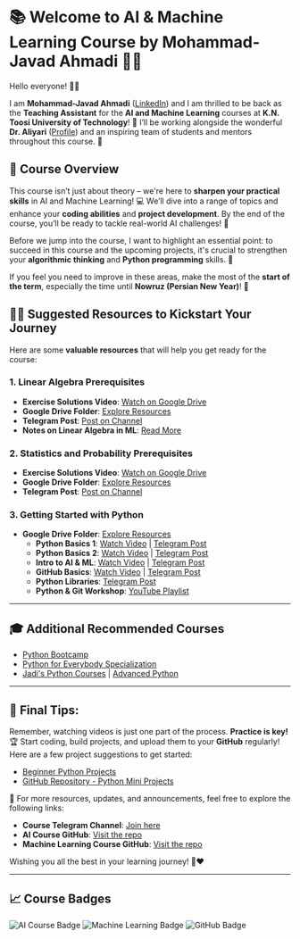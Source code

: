# 📚 Welcome to AI & Machine Learning Course by Mohammad-Javad Ahmadi 👨‍🏫

Hello everyone! 👋🏻

I am **Mohammad-Javad Ahmadi** ([LinkedIn](https://www.linkedin.com/in/mjahmadii/)) and I am thrilled to be back as the **Teaching Assistant** for the **AI and Machine Learning** courses at **K.N. Toosi University of Technology**! 🎉 I’ll be working alongside the wonderful **Dr. Aliyari** ([Profile](https://wp.kntu.ac.ir/aliyari/)) and an inspiring team of students and mentors throughout this course. 🚀

## 🌟 Course Overview
This course isn’t just about theory – we're here to **sharpen your practical skills** in AI and Machine Learning! 💻 We’ll dive into a range of topics and enhance your **coding abilities** and **project development**. By the end of the course, you’ll be ready to tackle real-world AI challenges! 🤖

Before we jump into the course, I want to highlight an essential point: to succeed in this course and the upcoming projects, it's crucial to strengthen your **algorithmic thinking** and **Python programming** skills. 🐍

If you feel you need to improve in these areas, make the most of the **start of the term**, especially the time until **Nowruz (Persian New Year)**! 🎉

## 🧑‍💻 Suggested Resources to Kickstart Your Journey
Here are some **valuable resources** that will help you get ready for the course:

### 1. **Linear Algebra Prerequisites**
- **Exercise Solutions Video**: [Watch on Google Drive](https://drive.google.com/file/d/1BVqSo6nXTE4Vk2D57uDZrQH-30f7C8ap/view?usp=drive_link)
- **Google Drive Folder**: [Explore Resources](https://drive.google.com/drive/folders/1Zxxx-RwOq2nfVneDpHKgzDkYXmPv0bB7?usp=sharing)
- **Telegram Post**: [Post on Channel](https://t.me/c/1937909972/102)
- **Notes on Linear Algebra in ML**: [Read More](https://t.me/c/1937909972/103)

### 2. **Statistics and Probability Prerequisites**
- **Exercise Solutions Video**: [Watch on Google Drive](https://drive.google.com/file/d/1m2nV0alQApnuA8w1NOqhOn1E5557Ydxr/view?usp=drive_link)
- **Google Drive Folder**: [Explore Resources](https://drive.google.com/drive/folders/1KWfCwWDNmjoMes693MUj2jGbMsUIesHg?usp=sharing)
- **Telegram Post**: [Post on Channel](https://t.me/c/1937909972/101)

### 3. **Getting Started with Python**
- **Google Drive Folder**: [Explore Resources](https://drive.google.com/drive/folders/1qULRbPQQZRMtDDbXooljAcNlRwDaifD-?usp=sharing)
  - **Python Basics 1**: [Watch Video](https://drive.google.com/file/d/16hlWi3Dwkpr7ALuRnstIhtNJoAKO8bSm/view?usp=drive_link) | [Telegram Post](https://t.me/c/1937909972/33)
  - **Python Basics 2**: [Watch Video](https://drive.google.com/file/d/1UNjph8M2mCe6dGb-XbZxioaivukhg-Z3/view?usp=drive_link) | [Telegram Post](https://t.me/c/1937909972/37)
  - **Intro to AI & ML**: [Watch Video](https://drive.google.com/file/d/1KHyXkF8Vx1IVPGG8BW8kDiok2NIxl3rg/view?usp=drive_link) | [Telegram Post](https://t.me/c/1937909972/34)
  - **GitHub Basics**: [Watch Video](https://drive.google.com/file/d/1vbg1AnfMW-lj1dB0cLhFKglMOoKfSnnU/view?usp=drive_link) | [Telegram Post](https://t.me/c/1937909972/36)
  - **Python Libraries**: [Telegram Post](https://t.me/c/1937909972/37)
  - **Python & Git Workshop**: [YouTube Playlist](https://youtube.com/playlist?list=PLJihS-xmCdhPqqiB_U4A6BdqpznjfVF1b&feature=shared)

---

## 🎓 Additional Recommended Courses
- [Python Bootcamp](https://downloadly.ir/elearning/video-tutorials/complete-python-bootcamp-12/)
- [Python for Everybody Specialization](https://www.coursera.org/specializations/python?utm_medium=sem&utm_source=gg&utm_campaign=B2C_EMEA__coursera_FTCOF_career-academy_pmax-multiple-audiences-country-multi-set2&campaignid=20882109092&adgroupid=&device=c&keyword=&matchtype=&network=x&devicemodel=&adposition=&creativeid=&hide_mobile_promo&gad_source=1&gclid=Cj0KCQjw0ruyBhDuARIsANSZ3wojCDWj3Cgbop3rwoEuoyyvqRF4GZ8AZWfDdsuRrCCV7oEVVV_KN6UaAv-IEALw_wcB)
- [Jadi's Python Courses](https://maktabkhooneh.org/course/%D8%A2%D9%85%D9%88%D8%B2%D8%B4-%D8%A8%D8%B1%D9%86%D8%A7%D9%85%D9%87-%D9%86%D9%88%DB%8C%D8%B3%DB%8C-%D8%A8%D8%A7-%D9%BE%D8%A7%DB%8C%D8%AA%D9%88%D9%86-%D9%85%D9%82%D8%AF%D9%85%D8%A7%D8%AA%DB%8C-mk346/?pricing=true&code=jadoojadi40) | [Advanced Python](https://maktabkhooneh.org/course/%D8%A2%D9%85%D9%88%D8%B2%D8%B4-%D8%A8%D8%B1%D9%86%D8%A7%D9%85%D9%87-%D9%86%D9%88%DB%8C%D8%B3%DB%8C-%D8%A8%D8%A7-%D9%BE%D8%A7%DB%8C%D8%AA%D9%88%D9%86-%D9%BE%DB%8C%D8%B4%D8%B1%D9%81%D8%AA%D9%87-mk387/?pricing=true&code=jadoojadi40)

---

## 🚀 Final Tips:
Remember, watching videos is just one part of the process. **Practice is key!** 🏆 Start coding, build projects, and upload them to your **GitHub** regularly! Here are a few project suggestions to get started:
- [Beginner Python Projects](https://bootcamp.cvn.columbia.edu/blog/python-projects-for-beginners-to-gain-skills/)
- [GitHub Repository - Python Mini Projects](https://github.com/ndleah/python-mini-project/tree/main)

📢 For more resources, updates, and announcements, feel free to explore the following links:

- **Course Telegram Channel**: [Join here](https://t.me/+5palM1_8MvtjMDVk)
- **AI Course GitHub**: [Visit the repo](https://github.com/MJAHMADEE/AI2025s)
- **Machine Learning Course GitHub**: [Visit the repo](https://github.com/MJAHMADEE/MachineLearning2025s)

Wishing you all the best in your learning journey! 🚀❤️

---

## 📈 Course Badges

![AI Course Badge](https://img.shields.io/badge/AI%20Course-Available-blue)
![Machine Learning Badge](https://img.shields.io/badge/Machine%20Learning%20Course-Available-blue)
![GitHub Badge](https://img.shields.io/badge/GitHub-Ready%20For%20Projects-green)

